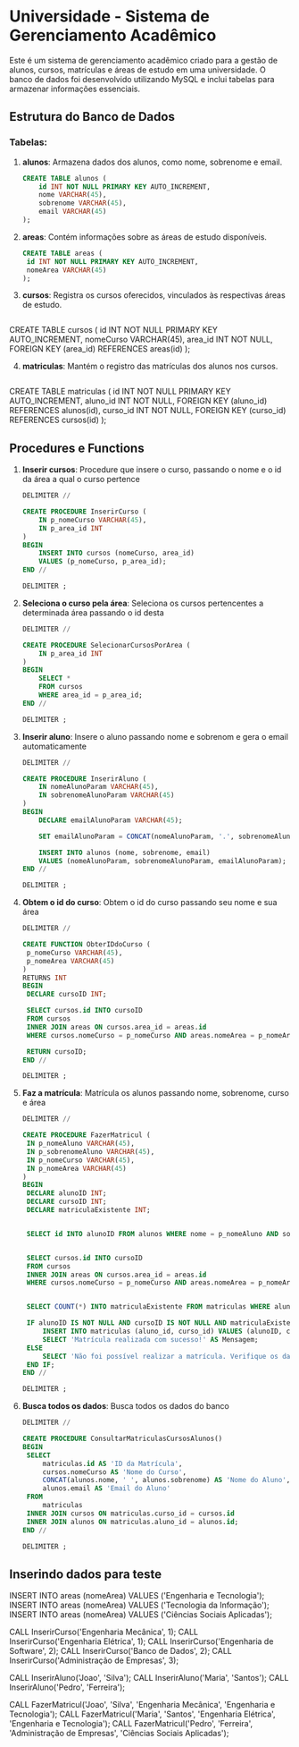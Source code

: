 # Universidade - Sistema de Gerenciamento Acadêmico

Este é um sistema de gerenciamento acadêmico criado para a gestão de alunos, cursos, matrículas e áreas de estudo em uma universidade. O banco de dados foi desenvolvido utilizando MySQL e inclui tabelas para armazenar informações essenciais.

## Estrutura do Banco de Dados

### Tabelas:

1. **alunos**: Armazena dados dos alunos, como nome, sobrenome e email.
   ```sql
   CREATE TABLE alunos (
       id INT NOT NULL PRIMARY KEY AUTO_INCREMENT,
       nome VARCHAR(45),
       sobrenome VARCHAR(45),
       email VARCHAR(45)
   );


2. **areas**:  Contém informações sobre as áreas de estudo disponíveis.
   ```sql
   CREATE TABLE areas (
    id INT NOT NULL PRIMARY KEY AUTO_INCREMENT,
    nomeArea VARCHAR(45)
   );
   
3. **cursos**:  Registra os cursos oferecidos, vinculados às respectivas áreas de estudo.
   ```sql
  CREATE TABLE cursos (
    id INT NOT NULL PRIMARY KEY AUTO_INCREMENT,
    nomeCurso VARCHAR(45),
    area_id INT NOT NULL,
    FOREIGN KEY (area_id) REFERENCES areas(id)
);

4. **matriculas**:  Mantém o registro das matrículas dos alunos nos cursos.
   ```sql
  CREATE TABLE matriculas (
    id INT NOT NULL PRIMARY KEY AUTO_INCREMENT,
    aluno_id INT NOT NULL,
    FOREIGN KEY (aluno_id) REFERENCES alunos(id),
    curso_id INT NOT NULL,
    FOREIGN KEY (curso_id) REFERENCES cursos(id)
);

## Procedures e Functions

1. **Inserir cursos**: Procedure que insere o curso, passando o nome e o id da área a qual o curso pertence
   ```sql
   DELIMITER //

   CREATE PROCEDURE InserirCurso (
       IN p_nomeCurso VARCHAR(45),
       IN p_area_id INT
   )
   BEGIN
       INSERT INTO cursos (nomeCurso, area_id)
       VALUES (p_nomeCurso, p_area_id);
   END //

   DELIMITER ;

2. **Seleciona o curso pela área**: Seleciona os cursos pertencentes a determinada área passando o id desta
   ```sql
   DELIMITER //

   CREATE PROCEDURE SelecionarCursosPorArea (
       IN p_area_id INT
   )
   BEGIN
       SELECT *
       FROM cursos
       WHERE area_id = p_area_id;
   END //

   DELIMITER ;

3. **Inserir aluno**: Insere o aluno passando nome e sobrenom e gera o email automaticamente
   ```sql
   DELIMITER //

   CREATE PROCEDURE InserirAluno (
       IN nomeAlunoParam VARCHAR(45),
       IN sobrenomeAlunoParam VARCHAR(45)
   )
   BEGIN
       DECLARE emailAlunoParam VARCHAR(45);

       SET emailAlunoParam = CONCAT(nomeAlunoParam, '.', sobrenomeAlunoParam,  '@facens.br');

       INSERT INTO alunos (nome, sobrenome, email)
       VALUES (nomeAlunoParam, sobrenomeAlunoParam, emailAlunoParam);
   END //

   DELIMITER ;

4. **Obtem o id do curso**: Obtem o id do curso passando seu nome e sua área
      ```sql
   DELIMITER //

   CREATE FUNCTION ObterIDdoCurso (
       p_nomeCurso VARCHAR(45),
       p_nomeArea VARCHAR(45)
   )
   RETURNS INT
   BEGIN
       DECLARE cursoID INT;

       SELECT cursos.id INTO cursoID
       FROM cursos
       INNER JOIN areas ON cursos.area_id = areas.id
       WHERE cursos.nomeCurso = p_nomeCurso AND areas.nomeArea = p_nomeArea;

       RETURN cursoID;
   END //

   DELIMITER ;

5. **Faz a matrícula**: Matrícula os alunos passando nome, sobrenome, curso e área
      ```sql
   DELIMITER //
   
   CREATE PROCEDURE FazerMatricul (
       IN p_nomeAluno VARCHAR(45),
       IN p_sobrenomeAluno VARCHAR(45),
       IN p_nomeCurso VARCHAR(45),
       IN p_nomeArea VARCHAR(45)
   )
   BEGIN
       DECLARE alunoID INT;
       DECLARE cursoID INT;
       DECLARE matriculaExistente INT;
   
   
       SELECT id INTO alunoID FROM alunos WHERE nome = p_nomeAluno AND sobrenome = p_sobrenomeAluno;
   
   
       SELECT cursos.id INTO cursoID
       FROM cursos
       INNER JOIN areas ON cursos.area_id = areas.id
       WHERE cursos.nomeCurso = p_nomeCurso AND areas.nomeArea = p_nomeArea;
   
   
       SELECT COUNT(*) INTO matriculaExistente FROM matriculas WHERE aluno_id = alunoID;
   
       IF alunoID IS NOT NULL AND cursoID IS NOT NULL AND matriculaExistente = 0 THEN
           INSERT INTO matriculas (aluno_id, curso_id) VALUES (alunoID, cursoID);
           SELECT 'Matrícula realizada com sucesso!' AS Mensagem;
       ELSE
           SELECT 'Não foi possível realizar a matrícula. Verifique os dados informados ou o status de matrícula do aluno.' AS Mensagem;
       END IF;
   END //
   
   DELIMITER ;

6. **Busca todos os dados**: Busca todos os dados do banco
      ```sql
   DELIMITER //
   
   CREATE PROCEDURE ConsultarMatriculasCursosAlunos()
   BEGIN
       SELECT
           matriculas.id AS 'ID da Matrícula',
           cursos.nomeCurso AS 'Nome do Curso',
           CONCAT(alunos.nome, ' ', alunos.sobrenome) AS 'Nome do Aluno',
           alunos.email AS 'Email do Aluno'
       FROM
           matriculas
       INNER JOIN cursos ON matriculas.curso_id = cursos.id
       INNER JOIN alunos ON matriculas.aluno_id = alunos.id;
   END //
   
   DELIMITER ;

## Inserindo dados para teste
INSERT INTO areas (nomeArea) VALUES ('Engenharia e Tecnologia');
INSERT INTO areas (nomeArea) VALUES ('Tecnologia da Informação');
INSERT INTO areas (nomeArea) VALUES ('Ciências Sociais Aplicadas');

CALL InserirCurso('Engenharia Mecânica', 1);
CALL InserirCurso('Engenharia Elétrica', 1);
CALL InserirCurso('Engenharia de Software', 2);
CALL InserirCurso('Banco de Dados', 2);
CALL InserirCurso('Administração de Empresas', 3);

CALL InserirAluno('Joao', 'Silva');
CALL InserirAluno('Maria', 'Santos');
CALL InserirAluno('Pedro', 'Ferreira');

CALL FazerMatricul('Joao', 'Silva', 'Engenharia Mecânica', 'Engenharia e Tecnologia');
CALL FazerMatricul('Maria', 'Santos', 'Engenharia Elétrica', 'Engenharia e Tecnologia');
CALL FazerMatricul('Pedro', 'Ferreira', 'Administração de Empresas', 'Ciências Sociais Aplicadas');
